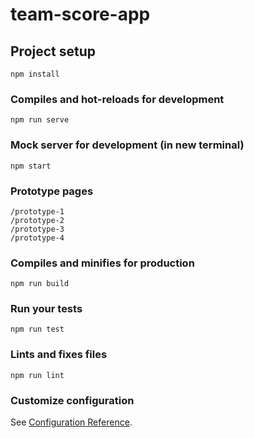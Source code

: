# team-score-app

## Project setup
```
npm install
```

### Compiles and hot-reloads for development
```
npm run serve
```

### Mock server for development (in new terminal)
```
npm start
```

### Prototype pages
```
/prototype-1
/prototype-2
/prototype-3
/prototype-4
```

### Compiles and minifies for production
```
npm run build
```

### Run your tests
```
npm run test
```

### Lints and fixes files
```
npm run lint
```

### Customize configuration
See [Configuration Reference](https://cli.vuejs.org/config/).
